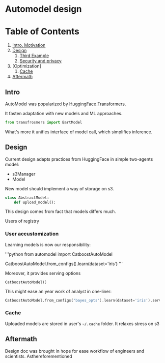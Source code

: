 # Automodel design











# Table of Contents
1. [Intro. Motivation](#Intro)
2. [Design](#design)
    1. [Third Example](#third-example)
    2. [Security and privacy](#fourth-examplehttpwwwfourthexamplecom)
3. [Optimization]
    1. [Cache](#Cache)
4. [Aftermath](#A) 



## Intro

AutoModel was popularized by [HuggingFace Transformers]().

It fasten adaptation with new models and ML approaches. 

```python
from transfrosmers import BartModel
```

What's more it unifies interface of model call, which simplifies inference.

## Design 


Current design adapts practices from HuggingFace in simple two-agents model:
- s3Manager 
- Model

New model should implement a way of storage on s3. 

```python
class AbstractModel:
    def upload_model():
```

This design comes from fact that models differs much.

Users of registry 

### User accustomization

Learning models is now our responsibility:

'''python
from automodel import CatboostAutoModel

CatboostAutoModel.from_configs().learn(dataset='iris')
'''

Moreover, it provides serving options
```
CatboostAutoModel()
```

This might ease an year work of analyst in one-liner:

```python
CatboostAutoModel.from_configs('bayes_opts').learn(dataset='iris').serve('1234').to_dag('iris_pipeline')
```

### Cache

Uploaded models are stored in user's `~/.cache` folder.
It relaxes stress on s3

## Aftermath

Design doc was brought in hope for ease workflow of engineers and scientists. Asthereforementioned 









